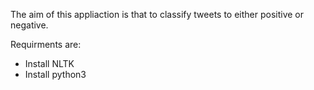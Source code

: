  The aim of this appliaction is that to classify tweets to either positive or negative.

Requirments are:
- Install NLTK
- Install python3
